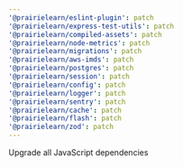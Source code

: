 ```yaml
---
'@prairielearn/eslint-plugin': patch
'@prairielearn/express-test-utils': patch
'@prairielearn/compiled-assets': patch
'@prairielearn/node-metrics': patch
'@prairielearn/migrations': patch
'@prairielearn/aws-imds': patch
'@prairielearn/postgres': patch
'@prairielearn/session': patch
'@prairielearn/config': patch
'@prairielearn/logger': patch
'@prairielearn/sentry': patch
'@prairielearn/cache': patch
'@prairielearn/flash': patch
'@prairielearn/zod': patch
---
```


Upgrade all JavaScript dependencies
